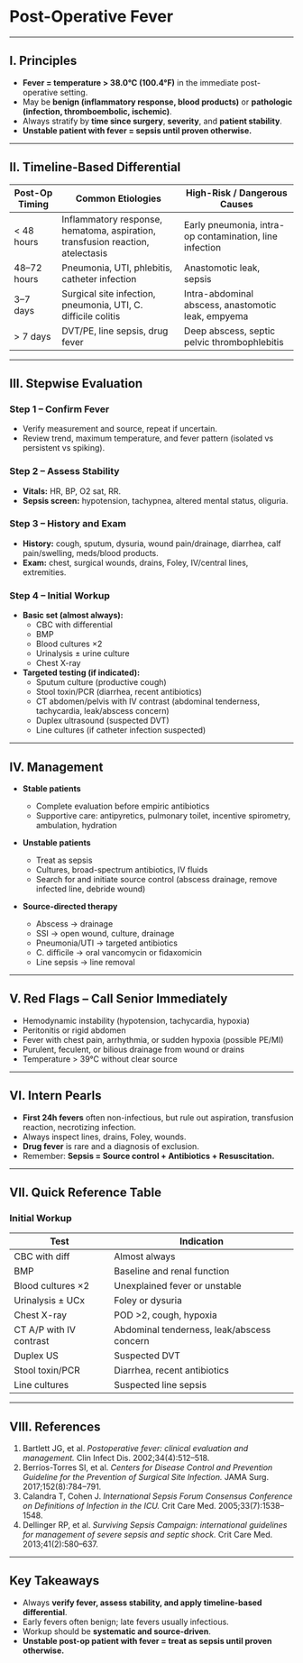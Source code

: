 # Post-Operative Fever  

---

## I. Principles  
- **Fever = temperature > 38.0°C (100.4°F)** in the immediate post-operative setting.  
- May be **benign (inflammatory response, blood products)** or **pathologic (infection, thromboembolic, ischemic)**.  
- Always stratify by **time since surgery**, **severity**, and **patient stability**.  
- **Unstable patient with fever = sepsis until proven otherwise.**  

---

## II. Timeline-Based Differential  

| Post-Op Timing | Common Etiologies | High-Risk / Dangerous Causes |
|----------------|------------------|------------------------------|
| < 48 hours | Inflammatory response, hematoma, aspiration, transfusion reaction, atelectasis | Early pneumonia, intra-op contamination, line infection |
| 48–72 hours | Pneumonia, UTI, phlebitis, catheter infection | Anastomotic leak, sepsis |
| 3–7 days | Surgical site infection, pneumonia, UTI, C. difficile colitis | Intra-abdominal abscess, anastomotic leak, empyema |
| > 7 days | DVT/PE, line sepsis, drug fever | Deep abscess, septic pelvic thrombophlebitis |

---

## III. Stepwise Evaluation  

### Step 1 – Confirm Fever  
- Verify measurement and source, repeat if uncertain.  
- Review trend, maximum temperature, and fever pattern (isolated vs persistent vs spiking).  

### Step 2 – Assess Stability  
- **Vitals:** HR, BP, O2 sat, RR.  
- **Sepsis screen:** hypotension, tachypnea, altered mental status, oliguria.  

### Step 3 – History and Exam  
- **History:** cough, sputum, dysuria, wound pain/drainage, diarrhea, calf pain/swelling, meds/blood products.  
- **Exam:** chest, surgical wounds, drains, Foley, IV/central lines, extremities.  

### Step 4 – Initial Workup  
- **Basic set (almost always):**  
  - CBC with differential  
  - BMP  
  - Blood cultures ×2  
  - Urinalysis ± urine culture  
  - Chest X-ray  
- **Targeted testing (if indicated):**  
  - Sputum culture (productive cough)  
  - Stool toxin/PCR (diarrhea, recent antibiotics)  
  - CT abdomen/pelvis with IV contrast (abdominal tenderness, tachycardia, leak/abscess concern)  
  - Duplex ultrasound (suspected DVT)  
  - Line cultures (if catheter infection suspected)  

---

## IV. Management  

- **Stable patients**  
  - Complete evaluation before empiric antibiotics  
  - Supportive care: antipyretics, pulmonary toilet, incentive spirometry, ambulation, hydration  

- **Unstable patients**  
  - Treat as sepsis  
  - Cultures, broad-spectrum antibiotics, IV fluids  
  - Search for and initiate source control (abscess drainage, remove infected line, debride wound)  

- **Source-directed therapy**  
  - Abscess → drainage  
  - SSI → open wound, culture, drainage  
  - Pneumonia/UTI → targeted antibiotics  
  - C. difficile → oral vancomycin or fidaxomicin  
  - Line sepsis → line removal  

---

## V. Red Flags – Call Senior Immediately  
- Hemodynamic instability (hypotension, tachycardia, hypoxia)  
- Peritonitis or rigid abdomen  
- Fever with chest pain, arrhythmia, or sudden hypoxia (possible PE/MI)  
- Purulent, feculent, or bilious drainage from wound or drains  
- Temperature > 39°C without clear source  

---

## VI. Intern Pearls  
- **First 24h fevers** often non-infectious, but rule out aspiration, transfusion reaction, necrotizing infection.  
- Always inspect lines, drains, Foley, wounds.  
- **Drug fever** is rare and a diagnosis of exclusion.  
- Remember: **Sepsis = Source control + Antibiotics + Resuscitation.**  

---

## VII. Quick Reference Table  

### Initial Workup  

| Test | Indication |
|------|------------|
| CBC with diff | Almost always |
| BMP | Baseline and renal function |
| Blood cultures ×2 | Unexplained fever or unstable |
| Urinalysis ± UCx | Foley or dysuria |
| Chest X-ray | POD >2, cough, hypoxia |
| CT A/P with IV contrast | Abdominal tenderness, leak/abscess concern |
| Duplex US | Suspected DVT |
| Stool toxin/PCR | Diarrhea, recent antibiotics |
| Line cultures | Suspected line sepsis |

---

## VIII. References  

1. Bartlett JG, et al. *Postoperative fever: clinical evaluation and management.* Clin Infect Dis. 2002;34(4):512–518.  
2. Berríos-Torres SI, et al. *Centers for Disease Control and Prevention Guideline for the Prevention of Surgical Site Infection.* JAMA Surg. 2017;152(8):784–791.  
3. Calandra T, Cohen J. *International Sepsis Forum Consensus Conference on Definitions of Infection in the ICU.* Crit Care Med. 2005;33(7):1538–1548.  
4. Dellinger RP, et al. *Surviving Sepsis Campaign: international guidelines for management of severe sepsis and septic shock.* Crit Care Med. 2013;41(2):580–637.  

---

## Key Takeaways  
- Always **verify fever, assess stability, and apply timeline-based differential**.  
- Early fevers often benign; late fevers usually infectious.  
- Workup should be **systematic and source-driven**.  
- **Unstable post-op patient with fever = treat as sepsis until proven otherwise.**  
